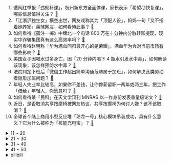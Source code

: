 1. 遭网红举报「违规补课」，杭州新东方全面停课，家长表示「希望尽快复课」，哪些信息值得关注？ [:link:](https://www.zhihu.com/question/616569960)
2. 「江浙沪独生女」横空出世，网友戏称其为「顶配人设」，妈妈一句「又不指着她养家」羡煞网友，如何看待此事？ [:link:](https://www.zhihu.com/question/616588055)
3. 如何看待《孤注一掷》中缅北一个电话 800 万在十分钟内分散转账提现，现实中诈骗集团真有这么高效率吗？ [:link:](https://www.zhihu.com/question/616192263)
4. 如何看待赵明称「华为满血回归最开心的是荣耀」，满血华为会对当前市场有哪些影响？ [:link:](https://www.zhihu.com/question/616614286)
5. 美国女子因喝水过多身亡，因「20 分钟内喝下 4 瓶水引发水中毒」，如何解读该现象，该怎样预防水中毒？ [:link:](https://www.zhihu.com/question/616184443)
6. 法院判定下班后「微信工作超出简单沟通范畴属于加班」，如何解决此类劳动者隐形加班问题？ [:link:](https://www.zhihu.com/question/616657669)
7. 年轻人失业率比较高，如果你不差钱，让你停薪留职一两年或两三年，把工作「借给」年轻人，你愿意吗？ [:link:](https://www.zhihu.com/question/615693642)
8. 如何看待某「民科」在天文学顶刊 MNRAS 以一作身份发表重量级论文？ [:link:](https://www.zhihu.com/question/616579768)
9. 近日，是否取消共享按摩椅被网友热议，共享按摩椅为何讨人嫌？该不该取消？ [:link:](https://www.zhihu.com/question/616559905)
10. 全球首个陆上商用小型反应堆「玲龙一号」核心模块吊装成功，具有什么意义？它为什么被称为「核能充电宝」？ [:link:](https://www.zhihu.com/question/616216693)
<details>
<summary>11 ~ 20</summary>

11. 别人给领导送礼，领导拒收后，对方把礼物放在我这里，我事后把礼物隐蔽地交给了领导，这样的做法对不对？ [:link:](https://www.zhihu.com/question/615964266)
12. 给领导送茶叶，该怎么告诉领导这茶叶很贵？ 该怎么说？ [:link:](https://www.zhihu.com/question/616074998)
13. 陈友谅实力比朱元璋强大数倍，为什么还是打不过他？是性格不行，还是能力欠缺？ [:link:](https://www.zhihu.com/question/588838528)
14. 阿里发布 2024 财年第一季度财报，其中淘宝天猫各项数据强劲增长，有哪些信息值得关注？ [:link:](https://www.zhihu.com/question/616632671)
15. 2023年8月10日lck夏季赛季后赛，t1 3:2 战胜 kt，如何评价这场比赛? [:link:](https://www.zhihu.com/question/616659434)
16. 北京为高校困难毕业生每人至少推荐 5 个有效岗位，此举有何意义？这将多大程度缓解青年人群就业压力？ [:link:](https://www.zhihu.com/question/616593208)
17. 申花体能教练「中国人非常擅长个人项目，在集体运动中困难更大」，你如何看待他的说法？ [:link:](https://www.zhihu.com/question/616584978)
18. 台风「卡努」已登陆韩国，预计 12 日移入我国境内，具体情况如何？民众应如何应对防范？ [:link:](https://www.zhihu.com/question/616608503)
19. 58 集团被曝假借招聘之名收集倒卖学生简历，如属实该企业将承担哪些法律责任？ [:link:](https://www.zhihu.com/question/616561320)
20. 遭百万粉丝网红「铁头」举报，杭州新东方全面停课，有家长表示「希望尽快复课」，哪些信息值得关注？ [:link:](https://www.zhihu.com/question/616590330)
</details>
<details>
<summary>21 ~ 30</summary>

21. 40岁的人读书有什么意义？ [:link:](https://www.zhihu.com/question/616466418)
22. 江西一饭店油条 68 元一根，店家回应「是黄金大油条」，商家如此收费合规合法吗，如何看待此事？ [:link:](https://www.zhihu.com/question/616060943)
23. 《博德之门3》正式版上线后被吹得天花乱坠，有没有实际玩的说说怎么样啊？ [:link:](https://www.zhihu.com/question/616220277)
24. 8 月 10 日沪指收涨 0.31%，燃气股、券商股走强，两市超 3000 股上涨，如何看待今日行情？ [:link:](https://www.zhihu.com/question/616560420)
25. 高中真的都会经历一个停电的晚自习吗？ [:link:](https://www.zhihu.com/question/609084453)
26. 「什么时间的确应该干什么事，但社会规则却会打断这个时间」，你认同什么年龄就该干什么事吗？ [:link:](https://www.zhihu.com/question/584557683)
27. 婴儿只要有人陪就可以还是一定要妈妈陪? [:link:](https://www.zhihu.com/question/615709309)
28. 绛珠仙子回到天上后还能和神瑛侍者在一起吗？ [:link:](https://www.zhihu.com/question/602741327)
29. 巴萨官宣凯西加盟沙特联赛吉达国民，转会费 1250 万欧年薪 2000 万欧，如何评价这项转会？ [:link:](https://www.zhihu.com/question/616551281)
30. 《孤注一掷》阿才为什么放走梁安娜？ [:link:](https://www.zhihu.com/question/615798347)
</details>
<details>
<summary>31 ~ 40</summary>

31. 2023 年上半年彩票销售额同比增 50.4%，人均花费 194 元买彩票，如何待这一数据？ [:link:](https://www.zhihu.com/question/616597276)
32. 为什么当初木叶只分了一只尾兽? [:link:](https://www.zhihu.com/question/435079250)
33. 有没有一种食物让你每次吃到都觉得生活真美好？ [:link:](https://www.zhihu.com/question/614546303)
34. 大家能分享一下你现在的家用NAS方案吗？ [:link:](https://www.zhihu.com/question/616336542)
35. 恋爱期间为婚房出的装修费，是自愿赠与还是为爱「投资」？分手后是否可以要求返还？ [:link:](https://www.zhihu.com/question/616566996)
36. 县城整治医药腐败，云南一地 403 人主动退赃、上交不当得利等，如何看待此事？ [:link:](https://www.zhihu.com/question/616551821)
37. 中国跌出泰国最大客源地，出境游市场没有等来大爆发，巨头还在亏损，背后原因有哪些？ [:link:](https://www.zhihu.com/question/616552634)
38. 可以留一首你单曲循环很久的歌吗？ [:link:](https://www.zhihu.com/question/611196993)
39. 《长相思》中玱玹为何容不下涂山璟，却接受丰隆？ [:link:](https://www.zhihu.com/question/616313972)
40. 《孤注一掷》《八角笼中》等影片大规模超前点映引争议，如何看待此宣发手段？这会挤压其他影片的生存空间吗？ [:link:](https://www.zhihu.com/question/616565669)
</details>
<details>
<summary>41 ~ 50</summary>

41. 近来有应届生放弃研究生拟录取选择工作，如何看待他们的选择，研究生学历和工作机会哪个才是「成功标志」？ [:link:](https://www.zhihu.com/question/616564552)
42. 万科时隔 4 年半重回北京土拍市场拿地，总价 27.4 亿、溢价率 10%，哪些信息值得关注？ [:link:](https://www.zhihu.com/question/616437144)
43. 如何评价《莲花楼》大结局？ [:link:](https://www.zhihu.com/question/616467449)
44. 电影《封神第一部》中殷寿还爱姜王后吗？ [:link:](https://www.zhihu.com/question/615752697)
45. 长沙湘雅三医院 9 名医务人员联名举报科主任，院方称正在核实，具体情况如何？ [:link:](https://www.zhihu.com/question/616561816)
46. 美国发布对外投资审查行政令，限制美企在半导体和微电子、量子信息和人工智能等领域对外投资，如何看待此事？ [:link:](https://www.zhihu.com/question/616553467)
47. 海底捞开始夜市摆摊，全国不止一家，均为自营，暂未开放加盟，如何看待这一举措？商业上如何解读？ [:link:](https://www.zhihu.com/question/616558984)
48. 美国 7 月 CPI 同比上升 3.2%，结束连续 12 个月回落，这一数据说明了什么？ [:link:](https://www.zhihu.com/question/616661815)
49. 你认为公益是什么，公益事业给社会带来什么样的变化？ [:link:](https://www.zhihu.com/question/616640106)
50. 东汉末年的凉州为什么有很多恶人？ [:link:](https://www.zhihu.com/question/610407930)
</details><details>
<summary>bilibili</summary>

</details>